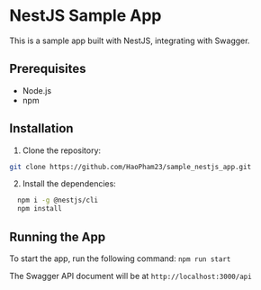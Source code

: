 # NestJS Sample App

This is a sample app built with NestJS, integrating with Swagger.

## Prerequisites

- Node.js
- npm

## Installation

1. Clone the repository:

  ```bash
  git clone https://github.com/HaoPham23/sample_nestjs_app.git
  ```

2. Install the dependencies:

```bash
  npm i -g @nestjs/cli
  npm install
```

## Running the App

To start the app, run the following command: `npm run start`

The Swagger API document will be at `http://localhost:3000/api`
